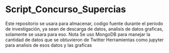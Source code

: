 # Script_Concurso_Supercias
Este repositorio se usara para almacenar, codigo fuente durante el periodo de investigación, ya sean de descarga de datos, analisis de datos
graficas, solamente se usara para eso.
Nota
Se uso MongoDB para manejar la cantidad de datos que se obtuvieron de Twitter
Herramientas como jupyter para analisis de esos datos y las graficas

